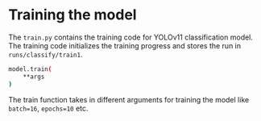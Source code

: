# Training the model

The `train.py` contains the training code for YOLOv11 classification model. The training code initializes the training progress and stores the run in 
`runs/classify/train1`. 

``` bash
model.train(
    **args
)
```

The train function takes in different arguments for training the model like   `batch=16`, `epochs=10` etc.
